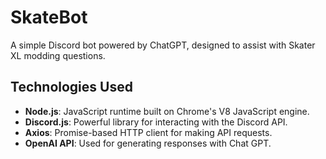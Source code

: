 # SkateBot

A simple Discord bot powered by ChatGPT, designed to assist with Skater XL modding questions.

## Technologies Used

- **Node.js**: JavaScript runtime built on Chrome's V8 JavaScript engine.
- **Discord.js**: Powerful library for interacting with the Discord API.
- **Axios**: Promise-based HTTP client for making API requests.
- **OpenAI API**: Used for generating responses with Chat GPT.
